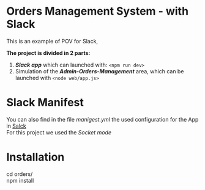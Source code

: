 Orders Management System - with Slack
======================================================================
This is an example of POV for Slack, 

**The project is divided in 2 parts:**
1. **_Slack app_** which can launched with:  `<npm run dev>`
1. Simulation of the **_Admin-Orders-Management_** area, which can be launched with
   `<node web/app.js>`

Slack Manifest
===============

You can also find in the file _manigest.yml_ the used configuration for the App in [Salck](https://api.slack.com/apps)  
For this project we used the _Socket mode_

Installation
=======
cd orders/  
npm install



